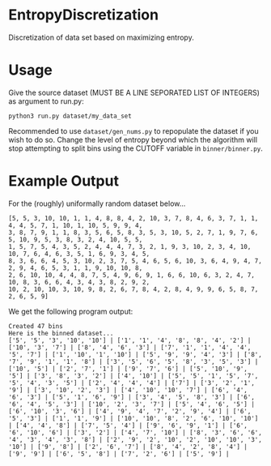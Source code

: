 # EntropyDiscretization
Discretization of data set based on maximizing entropy.

# Usage

Give the source dataset (MUST BE A LINE SEPORATED LIST OF INTEGERS) as argument to run.py:

```
python3 run.py dataset/my_data_set
```

Recommended to use ```dataset/gen_nums.py``` to repopulate the dataset if you wish to do so. Change the level of entropy beyond which the algorithm will stop
attempting to split bins using the CUTOFF variable in ```binner/binner.py```.


# Example Output
For the (roughly) uniformally random dataset below...

```
[5, 5, 3, 10, 10, 1, 1, 4, 8, 8, 4, 2, 10, 3, 7, 8, 4, 6, 3, 7, 1, 1, 4, 4, 5, 7, 1, 10, 1, 10, 5, 9, 9, 4,
3, 8, 7, 9, 1, 1, 8, 3, 5, 6, 5, 8, 3, 5, 3, 10, 5, 2, 7, 1, 9, 7, 6, 5, 10, 9, 5, 3, 8, 3, 2, 4, 10, 5, 5,
1, 5, 7, 5, 4, 3, 5, 2, 4, 4, 4, 7, 3, 2, 1, 9, 3, 10, 2, 3, 4, 10, 10, 7, 6, 4, 6, 3, 5, 1, 6, 9, 3, 4, 5,
8, 3, 6, 6, 4, 5, 3, 10, 2, 3, 7, 5, 4, 6, 5, 6, 10, 3, 6, 4, 9, 4, 7, 2, 9, 4, 6, 5, 3, 1, 1, 9, 10, 10, 8, 
2, 6, 10, 10, 4, 4, 8, 7, 5, 4, 9, 6, 9, 1, 6, 6, 10, 6, 3, 2, 4, 7, 10, 8, 3, 6, 6, 4, 3, 4, 3, 8, 2, 9, 2, 
10, 2, 10, 10, 3, 10, 9, 8, 2, 6, 7, 8, 4, 2, 8, 4, 9, 9, 6, 5, 8, 7, 2, 6, 5, 9]
```
We get the following program output:

```
Created 47 bins
Here is the binned dataset...
['5', '5', '3', '10', '10'] | ['1', '1', '4', '8', '8', '4', '2'] | ['10', '3', '7'] | ['8', '4', '6', '3'] | ['7', '1', '1', '4', '4', '5', '7'] | ['1', '10', '1', '10'] | ['5', '9', '9', '4', '3'] | ['8', '7', '9', '1', '1', '8'] | ['3', '5', '6', '5', '8', '3', '5', '3'] | ['10', '5'] | ['2', '7', '1'] | ['9', '7', '6'] | ['5', '10', '9', '5'] | ['3', '8', '3', '2'] | ['4', '10'] | ['5', '5', '1', '5', '7', '5', '4', '3', '5'] | ['2', '4', '4', '4'] | ['7'] | ['3', '2', '1', '9'] | ['3', '10', '2', '3'] | ['4', '10', '10', '7'] | ['6', '4', '6', '3'] | ['5', '1', '6', '9'] | ['3', '4', '5', '8', '3'] | ['6', '6', '4', '5', '3'] | ['10', '2', '3', '7'] | ['5', '4', '6', '5'] | ['6', '10', '3', '6'] | ['4', '9', '4', '7', '2', '9', '4'] | ['6', '5', '3'] | ['1', '1', '9'] | ['10', '10', '8', '2', '6', '10', '10'] | ['4', '4', '8'] | ['7', '5', '4'] | ['9', '6', '9', '1'] | ['6', '6', '10', '6'] | ['3', '2'] | ['4', '7', '10'] | ['8', '3', '6', '6', '4', '3', '4', '3', '8'] | ['2', '9', '2', '10', '2', '10', '10', '3', '10'] | ['9', '8'] | ['2', '6', '7'] | ['8', '4', '2', '8', '4'] | ['9', '9'] | ['6', '5', '8'] | ['7', '2', '6'] | ['5', '9'] | 
```

